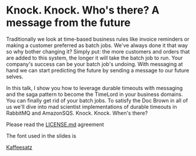 # Knock. Knock. Who's there? A message from the future

Traditionally we look at time-based business rules like invoice reminders or making a customer preferred as batch jobs. We've always done it that way so why bother changing it? Simply put: the more customers and orders that are added to this system, the longer it will take the batch job to run. Your company's success can be your batch job's undoing. With messaging at hand we can start predicting the future by sending a message to our future selves. 

In this talk, I show you how to leverage durable timeouts with messaging and the saga pattern to become the TimeLord in your business domains. You can finally get rid of your batch jobs. To satisfy the Doc Brown in all of us we'll dive into mad scientist implementations of durable timeouts in RabbitMQ and AmazonSQS. Knock. Knock. When's there?

Please read the [LICENSE.md](License) agreement

The font used in the slides is

[Kaffeesatz](https://www.yanone.de/fonts/kaffeesatz/)
